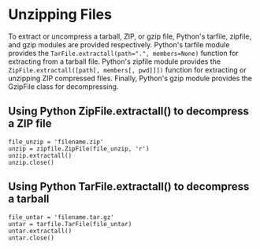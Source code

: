 # Unzipping Files


To extract or uncompress a tarball, ZIP, or gzip file, Python's tarfile, zipfile, and gzip modules are provided respectively. Python's tarfile module provides the `TarFile.extractall(path=".", members=None)` function for extracting from a tarball file. Python's zipfile module provides the `ZipFile.extractall([path[, members[, pwd]]])` function for extracting or unzipping ZIP compressed files. Finally, Python's gzip module provides the GzipFile class for decompressing.



## Using Python ZipFile.extractall() to decompress a ZIP file


```
file_unzip = 'filename.zip'
unzip = zipfile.ZipFile(file_unzip, 'r')
unzip.extractall()
unzip.close()

```



## Using Python TarFile.extractall() to decompress a tarball


```
file_untar = 'filename.tar.gz'
untar = tarfile.TarFile(file_untar)
untar.extractall()
untar.close()

```

